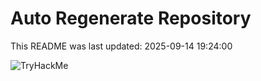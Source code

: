# Auto Regenerate Repository

This README was last updated: 2025-09-14 19:24:00

 ![TryHackMe](https://tryhackme.com/badge/533634)